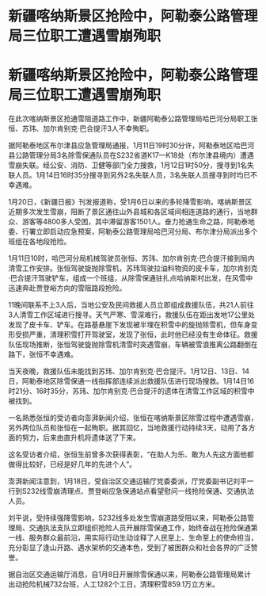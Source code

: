 # 新疆喀纳斯景区抢险中，阿勒泰公路管理局三位职工遭遇雪崩殉职

# 新疆喀纳斯景区抢险中，阿勒泰公路管理局三位职工遭遇雪崩殉职

在此次喀纳斯景区抢通雪阻道路工作中，新疆阿勒泰公路管理局哈巴河分局职工张恒、苏玮、加尔肯别克·巴合提汗3人不幸殉职。

据阿勒泰地区布尔津县应急管理局通报，1月11日19时30分许，阿勒泰地区哈巴河县公路管理分局3名除雪保通队员在S232省道K17—K18处（布尔津县境内）遭遇雪崩失联。经公安、消防、卫健等部门全力搜救，1月12日1时50分，搜寻到1名失联人员。1月14日16时35分搜寻到另外2名失联人员，3名失联人员搜寻到时均已不幸遇难。

1月20日，《新疆日报》刊发报道称，受1月6日以来的多轮降雪影响，喀纳斯景区近期多次发生雪崩，阻断了景区通往山外县城和各区域间相连道路的通行，当地群众、游客等4800多人受困，其中滞留游客1501人。奋力抢通生命之路，阿勒泰地委、行署立即启动应急预案，阿勒泰公路管理局哈巴河分局、布尔津分局派出多个班组在各地段抢险。

1月11日10时，哈巴河分局机械驾驶员张恒、苏玮、加尔肯别克·巴合提汗接到局内清雪工作安排。张恒驾驶旋抛除雪机，苏玮驾驶拉油料物资的皮卡车，加尔肯别克·巴合提汗驾驶铲车，组成一个班组，从除雪保通驻扎点哈纳斯村出发，在风雪中迅速奔赴贾登峪方向的雪阻路段抢险。

11晚间联系不上3人后，当地公安及民间救援人员立即组成救援队伍，共21人前往3人清雪工作区域进行搜寻。天气严寒、雪深难行，救援队伍在距出发地17公里处发现了皮卡车、铲车。在路基悬崖下发现被半埋在积雪中的旋抛除雪机，但车身变形受损严重，清理积雪打开驾驶室，发现了张恒，此时他已经没有生命体征。救援队伍现场推断，张恒驾驶旋抛除雪机清雪时突遇雪崩，车辆被雪浪推离公路翻倒在路下，张恒不幸遇难。

当天夜晚，救援队伍未能找到苏玮、加尔肯别克·巴合提汗。1月12日、13日、14日，阿勒泰地区除雪保通一线指挥部连续派出救援队伍进行现场搜救。1月14日16时21分、16时35分，苏玮、加尔肯别克·巴合提汗的遗体在清雪工作区域的积雪中被找到。

一名熟悉张恒的受访者向澎湃新闻介绍，张恒在喀纳斯景区除雪过程中遭遇雪崩，另外两位队员和张恒在一起殉职。据其回忆，当地救援行动持续3天，动用了各方面的努力，后来由直升机将遗体送了下来。

这名受访者介绍，张恒生前曾多次获得表彰，“在助人为乐、敢为人先这方面他都做得比较好，已经是好几年的先进个人”。

澎湃新闻注意到，1月18日，受自治区交通运输厅党委委派，厅党委副书记刘平一行到S232线雪崩清理点、贾登峪应急保通站点看望慰问一线抢险保通、交通执法人员。

刘平说，受持续强降雪影响，S232线多处发生雪崩道路受阻以来，阿勒泰公路管理局、交通执法支队立即组织抢险人员开展除雪保通工作，始终奋战在抢险保通第一线、服务群众最前沿，用实际行动生动诠释了人民至上、生命至上的使命担当，充分彰显了逢山开路、遇水架桥的交通本色，受到了被困群众和社会各界的广泛赞誉。

据自治区交通运输厅消息，自1月8日开展除雪保通以来，阿勒泰公路管理局累计出动抢险机械732台班，人工1282个工日，清理积雪859.1万立方米。

